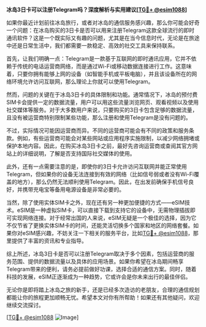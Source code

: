 **冰岛3日卡可以注册Telegram吗？深度解析与实用建议[[TG💪+ @esim1088](https://t.me/s/esim1088)]**

如果你最近计划前往冰岛旅行，或者对冰岛的通信服务感兴趣，那么你可能会好奇一个问题：在冰岛购买的3日卡是否可以用来注册Telegram这款全球流行的即时通讯软件？这是一个既实际又有趣的问题，尤其是在当今信息时代，无论是在旅途中还是日常生活中，我们都需要一款稳定、高效的社交工具来保持联系。

首先，让我们明确一点：Telegram是一款基于互联网的即时通讯应用，它并不依赖于传统的电话运营商网络，而是通过Wi-Fi或移动数据连接进行工作。这意味着，只要你拥有能够上网的设备（如智能手机或平板电脑），并且该设备所在的网络环境允许访问互联网，那么理论上你就可以使用Telegram。

然而，问题的关键在于冰岛3日卡的具体限制和功能。通常情况下，冰岛的预付费SIM卡会提供一定的数据流量，用户可以用这些流量浏览网页、观看视频以及使用社交媒体等服务。对于大多数用户来说，只要购买的3日卡包含足够的数据流量，且没有被运营商特别限制某些功能，那么注册和使用Telegram是没有问题的。

不过，实际情况可能因运营商而异。不同的运营商可能会有不同的政策和服务条款。例如，有些运营商可能会对某些网站或应用程序实施限制，以减少网络拥堵或保护本地内容。因此，在购买冰岛3日卡之前，最好先咨询运营商或查阅其官方网站上的详细说明，了解是否支持国际社交媒体的使用。

此外，还有一点需要注意的是，即使你的3日卡允许访问互联网并能正常使用Telegram，但如果你的设备无法连接到有效的网络（比如信号弱或者没有Wi-Fi覆盖的地方），那么仍然无法顺利使用Telegram。因此，在出发前确保手机信号良好，并携带充电宝等备用电源设备是非常必要的。

当然，除了使用实体SIM卡之外，现在还有另一种更加便捷的方式——eSIM技术。eSIM是一种虚拟SIM卡，可以直接下载到支持它的设备中，无需物理插拔即可实现网络连接。对于经常出国的人来说，eSIM无疑是一个极佳的选择，因为它不仅节省了更换实体SIM卡的时间，还能灵活切换多个国家和地区的网络套餐。如果你对eSIM感兴趣，不妨关注一下相关的服务平台，比如[TG💪+ @esim1088](https://t.me/s/esim1088)，那里提供了丰富的资讯和专业指导。

综上所述，冰岛3日卡是否可以注册Telegram取决于多个因素，包括运营商的服务范围、提供的数据流量以及具体的应用场景。如果你希望在冰岛期间畅享Telegram带来的便利，请务必提前做好功课，选择合适的通信方案。同时，随着科技的发展，eSIM正逐渐成为一种趋势，它或许会是你未来出行的最佳伴侣。

无论你是即将踏上冰岛之旅的新手，还是已经多次造访的老朋友，合理的通信规划都能让你的旅程更加顺畅无忧。希望本文对你有所帮助！如果还有其他疑问，欢迎继续交流探讨。

[[TG💪+ @esim1088](https://t.me/s/esim1088) ![Image](https://i.postimg.cc/4NQfJmqS/Snipaste-2025-05-13-00-14-12.png)]